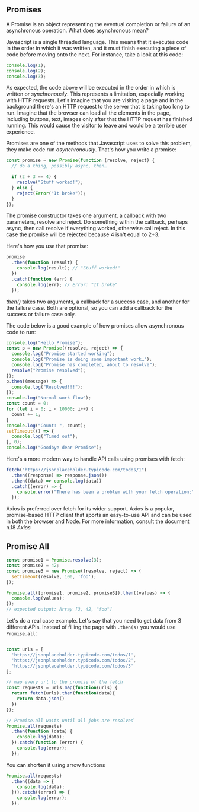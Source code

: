 ## Promises

A Promise is an object representing the eventual completion or failure of an asynchronous operation. What does asynchronous mean?

Javascript is a single threaded language. This means that it executes code in the order in which it was written, and it must finish executing a piece of code before moving onto the next. For instance, take a look at this code:

```javascript
console.log(1);
console.log(2);
console.log(3);
```

As expected, the code above will be executed in the order in which is written or _synchronously_. This represents a limitation, especially working with HTTP requests. Let's imagine that you are visiting a page and in the background there's an HTTP request to the server that is taking too long to run. Imagine that the browser can load all the elements in the page, including buttons, text, images only after that the HTTP request has finished running. This would cause the visitor to leave and would be a terrible user experience.

Promises are one of the methods that Javascript uses to solve this problem, they make code run _asynchronously_. That's how you write a promise:

```javascript
const promise = new Promise(function (resolve, reject) {
  // do a thing, possibly async, then…

  if (2 + 3 == 4) {
    resolve("Stuff worked!");
  } else {
    reject(Error("It broke"));
  }
});
```

The promise constructor takes one argument, a callback with two parameters, resolve and reject. Do something within the callback, perhaps async, then call resolve if everything worked, otherwise call reject. In this case the promise will be rejected because 4 isn't equal to 2+3.

Here's how you use that promise:

```javascript
promise
  .then(function (result) {
    console.log(result); // "Stuff worked!"
  })
  .catch(function (err) {
    console.log(err); // Error: "It broke"
  });
```

_then()_ takes two arguments, a callback for a success case, and another for the failure case. Both are optional, so you can add a callback for the success or failure case only.

The code below is a good example of how promises allow asynchronous code to run:

```javascript
console.log("Hello Promise");
const p = new Promise((resolve, reject) => {
  console.log("Promise started working");
  console.log("Promise is doing some important work…");
  console.log("Promise has completed, about to resolve");
  resolve("Promise resolved");
});
p.then((message) => {
  console.log("Resolved!!!");
});
console.log("Normal work flow");
const count = 0;
for (let i = 0; i < 10000; i++) {
  count += 1;
}
console.log("Count: ", count);
setTimeout(() => {
  console.log("Timed out");
}, 0);
console.log("Goodbye dear Promise");
```

<!--
Let's take a closer look to a real API call with Promises using an XMLHttpRequest:

```javascript
let promise = new Promise(function (resolve, reject) {
  let xhttp = new XMLHttpRequest();
  xhttp.open("GET", "https://jsonplaceholder.typicode.com/todos/1");
  xhttp.onload = function () {
    if (this.readyState === 4 && this.status === 200) {
      resolve(this.responseText);
    } else {
      reject("error");
    }
  };
  xhttp.onerror = function () {
    reject({
      status: this.status,
      statusText: xhttp.statusText,
    });
  };
  xhttp.send();
});

promise
  .then((result) => {
    console.log("Resolve method: ", result);
  })
  .catch((error) => {
    console.error("Catch Method: ", error);
  });
``` -->

Here's a more modern way to handle API calls using promises with fetch:

```javascript
fetch("https://jsonplaceholder.typicode.com/todos/1")
  .then((response) => response.json())
  .then((data) => console.log(data))
  .catch((error) => {
    console.error("There has been a problem with your fetch operation:", error);
  });
```

Axios is preferred over fetch for its wider support. Axios is a popular, promise-based HTTP client that sports an easy-to-use API and can be used in both the browser and Node. For more information, consult the document n.18 _Axios_

## Promise All

```Javascript
const promise1 = Promise.resolve(3);
const promise2 = 42;
const promise3 = new Promise((resolve, reject) => {
  setTimeout(resolve, 100, 'foo');
});

Promise.all([promise1, promise2, promise3]).then((values) => {
  console.log(values);
});
// expected output: Array [3, 42, "foo"]

```

Let's do a real case example. Let's say that you need to get data from 3 different APIs. Instead of filling the page with `.then(s)` you would use `Promise.all`:

```Javascript

const urls = [
  'https://jsonplaceholder.typicode.com/todos/1',
  'https://jsonplaceholder.typicode.com/todos/2',
  'https://jsonplaceholder.typicode.com/todos/3'
];

// map every url to the promise of the fetch
const requests = urls.map(function(urls) {
  return fetch(urls).then(function(data){
    return data.json()
  })
});

// Promise.all waits until all jobs are resolved
Promise.all(requests)
  .then(function (data) {
    console.log(data);
  }).catch(function (error) {
    console.log(error);
  });
```

You can shorten it using arrow functions

```Javascript
Promise.all(requests)
  .then((data => {
    console.log(data);
  })).catch((error) => {
    console.log(error);
  });
```
